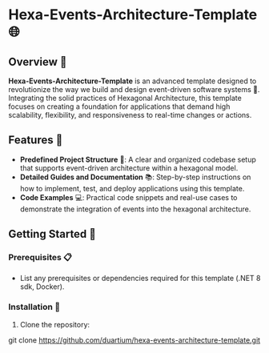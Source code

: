 # Hexa-Events-Architecture-Template 🌐

## Overview 📖

**Hexa-Events-Architecture-Template** is an advanced template designed to revolutionize the way we build and design event-driven software systems 🚀. Integrating the solid practices of Hexagonal Architecture, this template focuses on creating a foundation for applications that demand high scalability, flexibility, and responsiveness to real-time changes or actions.

## Features 🌟

- **Predefined Project Structure** 📂: A clear and organized codebase setup that supports event-driven architecture within a hexagonal model.
- **Detailed Guides and Documentation** 📚: Step-by-step instructions on how to implement, test, and deploy applications using this template.
- **Code Examples** 💻: Practical code snippets and real-use cases to demonstrate the integration of events into the hexagonal architecture.

## Getting Started 🚀

### Prerequisites 📋

- List any prerequisites or dependencies required for this template (.NET 8 sdk, Docker).

### Installation 🔧

1. Clone the repository:

git clone https://github.com/duartium/hexa-events-architecture-template.git
